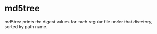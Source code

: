 # md5tree
md5tree prints the digest values for each regular file under that directory, sorted by path name.
